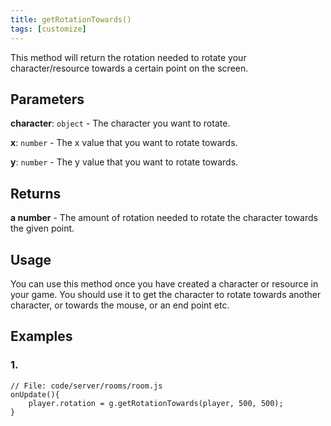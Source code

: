 ```yaml
---
title: getRotationTowards()
tags: [customize]
---
```

This method will return the rotation needed to rotate your character/resource towards a certain point on the screen. 
## Parameters
**character**: `object` - The character you want to rotate. 

**x**: `number` - The x value that you want to rotate towards. 

**y**: `number` - The y value that you want to rotate towards. 
## Returns
**a number** - The amount of rotation needed to rotate the character towards the given point. 
## Usage
You can use this method once you have created a character or resource in your game. You should use it to get the character to rotate towards another character, or towards the mouse, or an end point etc. 
## Examples

### 1. 
```
// File: code/server/rooms/room.js
onUpdate(){
	player.rotation = g.getRotationTowards(player, 500, 500);
}
```

